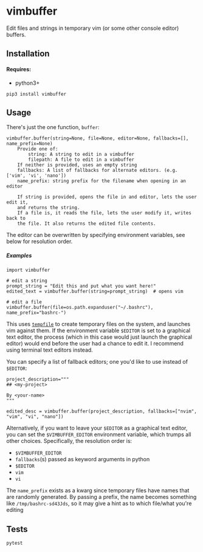 vimbuffer
======

Edit files and strings in temporary vim (or some other console editor) buffers.

Installation
------------

#### Requires:

- python3+

```
pip3 install vimbuffer
```

Usage
------------

There's just the one function, `buffer`:

```
vimbuffer.buffer(string=None, file=None, editor=None, fallbacks=[], name_prefix=None)
    Provide one of: 
        string: A string to edit in a vimbuffer
        filepath: A file to edit in a vimbuffer
    If neither is provided, uses an empty string
    fallbacks: A list of fallbacks for alternate editors. (e.g. ['vim', 'vi', 'nano'])
    name_prefix: string prefix for the filename when opening in an editor

    If string is provided, opens the file in and editor, lets the user edit it,
    and returns the string.
    If a file is, it reads the file, lets the user modify it, writes back to
    the file. It also returns the edited file contents.
```

The editor can be overwritten by specifying environment variables, see below for resolution order.

##### Examples 

```
import vimbuffer

# edit a string
prompt_string = "Edit this and put what you want here!"
edited_text = vimbuffer.buffer(string=prompt_string)  # opens vim

# edit a file
vimbuffer.buffer(file=os.path.expanduser("~/.bashrc"), name_prefix="bashrc-")
```

This uses [`tempfile`](https://docs.python.org/3.8/library/tempfile.html) to create temporary files on the system, and launches vim against them. If the environment variable `$EDITOR` is set to a graphical text editor, the process (which in this case would just launch the graphical editor) would end before the user had a chance to edit it. I recommend using terminal text editors instead.

You can specify a list of fallback editors;  one you'd like to use instead of `$EDITOR`:

```
project_description="""
## <my-project>

By <your-name>
"""

edited_desc = vimbuffer.buffer(project_description, fallbacks=["nvim", "vim", "vi", "nano"])
```

Alternatively, if you want to leave your `$EDITOR` as a graphical text editor, you can set the `$VIMBUFFER_EDITOR` environment variable, which trumps all other choices. Specifically, the resolution order is:

- `$VIMBUFFER_EDITOR`
- `fallbacks`(s) passed as keyword arguments in python
- `$EDITOR`
- `vim`
- `vi`

The `name_prefix` exists as a kwarg since temporary files have names that are randomly generated. By passing a prefix, the name becomes something like `/tmp/bashrc-sd43Jds`, so it may give a hint as to which file/what you're editing

Tests
----------

```
pytest
```
